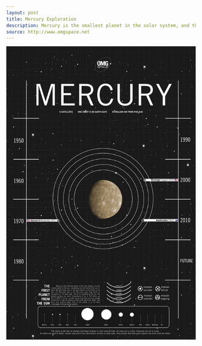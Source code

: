 ```yaml
---
layout: post
title: Mercury Exploration
description: Mercury is the smallest planet in the solar system, and the closest planet to the sun, completing one orbit around the sun in about 88 Earth days. Due to the slow rotation of the planet on it's axis, one Mercurian day is two Mercurian years long.
source: http://www.omgspace.net
---
```


![Mercury exploration](/img/mercury-exploration.jpg)

